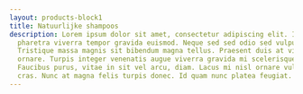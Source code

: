 ```yaml
---
layout: products-block1
title: Natuurlijke shampoos
description: Lorem ipsum dolor sit amet, consectetur adipiscing elit. In
  pharetra viverra tempor gravida euismod. Neque sed sed odio sed vulputate.
  Tristique massa magnis sit bibendum magna tellus. Praesent duis at viverra
  ornare. Turpis integer venenatis augue viverra gravida mi scelerisque urna.
  Faucibus purus, vitae in sit vel arcu, diam. Lacus mi nisl ornare vulputate
  cras. Nunc at magna felis turpis donec. Id quam nunc platea feugiat.
---
```

